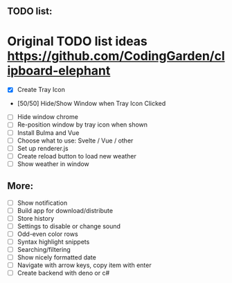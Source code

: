 ## TODO list:

# Original TODO list ideas https://github.com/CodingGarden/clipboard-elephant

- [x] Create Tray Icon
- [50/50] Hide/Show Window when Tray Icon Clicked
- [ ] Hide window chrome
- [ ] Re-position window by tray icon when shown
- [ ] Install Bulma and Vue
- [ ] Choose what to use: Svelte / Vue / other
- [ ] Set up renderer.js
- [ ] Create reload button to load new weather
- [ ] Show weather in window

## More:

- [ ] Show notification
- [ ] Build app for download/distribute
- [ ] Store history
- [ ] Settings to disable or change sound
- [ ] Odd-even color rows
- [ ] Syntax highlight snippets
- [ ] Searching/filtering
- [ ] Show nicely formatted date
- [ ] Navigate with arrow keys, copy item with enter
- [ ] Create backend with deno or c#
